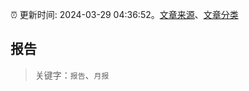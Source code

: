 :alarm_clock: 更新时间: 2024-03-29 04:36:52。[文章来源](/README.md)、[文章分类](/TAGS.md)

## 报告


> 关键字：`报告`、`月报`



